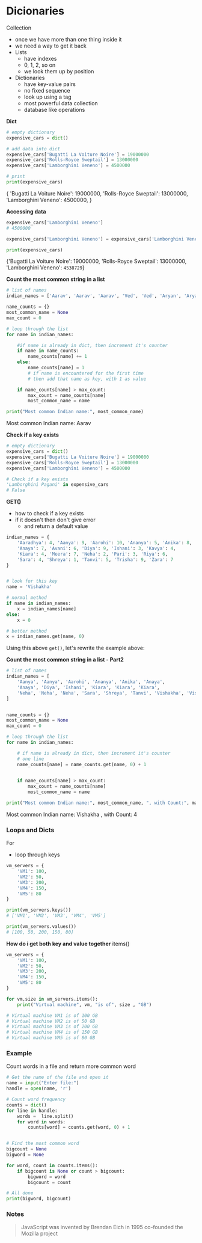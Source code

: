 # Dicionaries
Collection
- once we have more than one thing inside it
- we need a way to get it back
- Lists
    - have indexes
    - 0, 1, 2, so on
    - we look them up by position
- Dictionaries
    - have key-value pairs
    - no fixed sequence
    - look up using a tag
    - most powerful data collection
    - database like operations


**Dict**
```python
# empty dictionary
expensive_cars = dict()

# add data into dict
expensive_cars['Bugatti La Voiture Noire'] = 19000000
expensive_cars['Rolls-Royce Sweptail'] = 13000000
expensive_cars['Lamborghini Veneno'] = 4500000

# print
print(expensive_cars)

```
{
    'Bugatti La Voiture Noire': 19000000,
    'Rolls-Royce Sweptail': 13000000,
    'Lamborghini Veneno': 4500000,
}



**Accessing data**
```python
expensive_cars['Lamborghini Veneno']
# 4500000

expensive_cars['Lamborghini Veneno'] = expensive_cars['Lamborghini Veneno'] + 38729

print(expensive_cars)
```
{'Bugatti La Voiture Noire': 19000000, 'Rolls-Royce Sweptail': 13000000, 'Lamborghini Veneno': `4538729`}


**Count the most common string in a list**
```python
# list of names
indian_names = ['Aarav', 'Aarav', 'Aarav', 'Ved', 'Ved', 'Aryan', 'Aryan', 'Ishaan', 'Ishaan', 'Ishaan', 'Aarav', 'Aryan']

name_counts = {}
most_common_name = None
max_count = 0

# loop through the list
for name in indian_names:

    #if name is already in dict, then increment it's counter
    if name in name_counts:
        name_counts[name] += 1
    else:
        name_counts[name] = 1
        # if name is encountered for the first time
        # then add that name as key, with 1 as value

    if name_counts[name] > max_count:
        max_count = name_counts[name]
        most_common_name = name

print("Most common Indian name:", most_common_name)
```
Most common Indian name: Aarav



**Check if a key exists**
```python
# empty dictionary
expensive_cars = dict()
expensive_cars['Bugatti La Voiture Noire'] = 19000000
expensive_cars['Rolls-Royce Sweptail'] = 13000000
expensive_cars['Lamborghini Veneno'] = 4500000

# Check if a key exists
'Lamborghini Pagani' in expensive_cars
# False
```


**GET()**
- how to check if a key exists 
- if it doesn't then don't give error
    - and return a default value
```python
indian_names = {
    'Aaradhya': 4, 'Aanya': 9, 'Aarohi': 10, 'Ananya': 5, 'Anika': 8,
    'Anaya': 7, 'Avani': 6, 'Diya': 9, 'Ishani': 3, 'Kavya': 4,
    'Kiara': 4, 'Meera': 7, 'Neha': 2, 'Pari': 3, 'Riya': 6,
    'Sara': 4, 'Shreya': 1, 'Tanvi': 5, 'Trisha': 9, 'Zara': 7
}


# look for this key
name = 'Vishakha'

# normal method
if name in indian_names:
    x = indian_names[name]
else:
    x = 0

# better method
x = indian_names.get(name, 0)
```

Using this above `get()`, let's rewrite the example above:

**Count the most common string in a list - Part2**
```python
# list of names
indian_names = [
    'Aanya', 'Aanya', 'Aarohi', 'Ananya', 'Anika', 'Anaya',
    'Anaya', 'Diya', 'Ishani', 'Kiara', 'Kiara', 'Kiara',
    'Neha', 'Neha', 'Neha', 'Sara', 'Shreya', 'Tanvi', 'Vishakha', 'Vishakha', 'Vishakha', 'Vishakha', 'Zara'
]


name_counts = {}
most_common_name = None
max_count = 0

# loop through the list
for name in indian_names:

    # if name is already in dict, then increment it's counter
    # one line
    name_counts[name] = name_counts.get(name, 0) + 1
    

    if name_counts[name] > max_count:
        max_count = name_counts[name]
        most_common_name = name

print("Most common Indian name:", most_common_name, ", with Count:", max_count)
```
Most common Indian name: Vishakha , with Count: 4


### Loops and Dicts
For
- loop through keys

```python
vm_servers = {
    'VM1': 100,
    'VM2': 50,
    'VM3': 200,
    'VM4': 150,
    'VM5': 80
}

print(vm_servers.keys())
# ['VM1', 'VM2', 'VM3', 'VM4', 'VM5']

print(vm_servers.values())
# [100, 50, 200, 150, 80]
```

**How do i get both key and value together**
items()
```python
vm_servers = {
    'VM1': 100,
    'VM2': 50,
    'VM3': 200,
    'VM4': 150,
    'VM5': 80
}

for vm,size in vm_servers.items():
    print("Virtual machine", vm, "is of", size , "GB")

# Virtual machine VM1 is of 100 GB
# Virtual machine VM2 is of 50 GB
# Virtual machine VM3 is of 200 GB
# Virtual machine VM4 is of 150 GB
# Virtual machine VM5 is of 80 GB

```

### Example
Count words in a file and return more common word
```python
# Get the name of the file and open it
name = input("Enter file:")
handle = open(name, 'r')

# Count word frequency
counts = dict()
for line in handle:
    words =  line.split()
    for word in words:
        counts[word] = counts.get(word, 0) + 1


# Find the most common word
bigcount = None
bigword = None

for word, count in counts.items():
    if bigcount is None or count > bigcount:
        bigword = word
        bigcount = count

# All done
print(bigword, bigcount)
```

### Notes
> JavaScript was invented by Brendan Eich in 1995
> co-founded the Mozilla project

```python
```
```python
```
```python
```
```python
```
